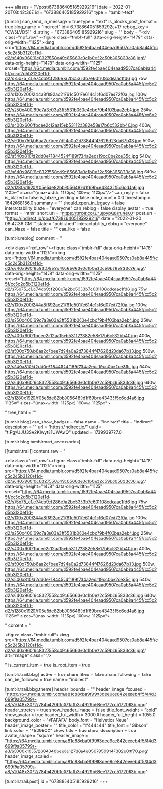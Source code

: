 +++
aliases = ["/post/673886405185929216"]
date = 2022-01-20T08:42:36Z
id = "673886405185929216"
type = "tumblr-text"

[tumblr]
can_send_in_message = true
type = "text"
is_blocks_post_format = true
blog_name = "indirect"
id = 6.738864051859292e+17
reblog_key = "CWSLVD51"
id_string = "673886405185929216"
slug = ""
body = "<div class=\"npf_row\"><figure class=\"tmblr-full\" data-orig-height=\"1478\" data-orig-width=\"1125\"><img src=\"https://64.media.tumblr.com/d592fe4bae404eaad9507ca0ab8a445f/cc5c2d5b3120ef1d-d2/s640x960/6c8327558c49c65663e0c1b0e22c59b365833c36.jpg\" data-orig-height=\"1478\" data-orig-width=\"1125\" srcset=\"https://64.media.tumblr.com/d592fe4bae404eaad9507ca0ab8a445f/cc5c2d5b3120ef1d-d2/s75x75_c1/e74cb9cf286e7a2bc5353b7e601108cdeaac1fd6.jpg 75w, https://64.media.tumblr.com/d592fe4bae404eaad9507ca0ab8a445f/cc5c2d5b3120ef1d-d2/s100x200/244a8f892ac21761c5017e614c1bf6d07ed72f0a.jpg 100w, https://64.media.tumblr.com/d592fe4bae404eaad9507ca0ab8a445f/cc5c2d5b3120ef1d-d2/s250x400/69c7a3e03a3ff5531b060e4cbc79b4f03baa2eb4.jpg 250w, https://64.media.tumblr.com/d592fe4bae404eaad9507ca0ab8a445f/cc5c2d5b3120ef1d-d2/s400x600/fbcee2c12aa15eb531122382e58e17b6c532bb40.jpg 400w, https://64.media.tumblr.com/d592fe4bae404eaad9507ca0ab8a445f/cc5c2d5b3120ef1d-d2/s500x750/b6aa2c7bee7d94a0a2d73844f47626d23da67b33.jpg 500w, https://64.media.tumblr.com/d592fe4bae404eaad9507ca0ab8a445f/cc5c2d5b3120ef1d-d2/s540x810/d2dd0e71844524f189f734a2eda19cc0be2ce35d.jpg 540w, https://64.media.tumblr.com/d592fe4bae404eaad9507ca0ab8a445f/cc5c2d5b3120ef1d-d2/s640x960/6c8327558c49c65663e0c1b0e22c59b365833c36.jpg 640w, https://64.media.tumblr.com/d592fe4bae404eaad9507ca0ab8a445f/cc5c2d5b3120ef1d-d2/s1280x1920/f05e5de82bb9056489d1f69bce43435f5c6cd4a6.jpg 1125w\" sizes=\"(max-width: 1125px) 100vw, 1125px\"/></figure></div>"
can_reply = false
is_blazed = false
is_blaze_pending = false
note_count = 0.0
timestamp = 1642668156.0
summary = ""
should_open_in_legacy = false
interactability_blaze = "everyone"
can_reblog = false
display_avatar = true
format = "html"
short_url = "https://tmblr.co/ZY3jbybQ81ru4e00"
post_url = "https://indirect.io/post/673886405185929216"
date = "2022-01-20 08:42:36 GMT"
state = "published"
interactability_reblog = "everyone"
can_blaze = false
title = ""
can_like = false

[tumblr.reblog]
comment = "<p><div class=\"npf_row\"><figure class=\"tmblr-full\" data-orig-height=\"1478\" data-orig-width=\"1125\"><img src=\"https://64.media.tumblr.com/d592fe4bae404eaad9507ca0ab8a445f/cc5c2d5b3120ef1d-d2/s640x960/6c8327558c49c65663e0c1b0e22c59b365833c36.jpg\" data-orig-height=\"1478\" data-orig-width=\"1125\" srcset=\"https://64.media.tumblr.com/d592fe4bae404eaad9507ca0ab8a445f/cc5c2d5b3120ef1d-d2/s75x75_c1/e74cb9cf286e7a2bc5353b7e601108cdeaac1fd6.jpg 75w, https://64.media.tumblr.com/d592fe4bae404eaad9507ca0ab8a445f/cc5c2d5b3120ef1d-d2/s100x200/244a8f892ac21761c5017e614c1bf6d07ed72f0a.jpg 100w, https://64.media.tumblr.com/d592fe4bae404eaad9507ca0ab8a445f/cc5c2d5b3120ef1d-d2/s250x400/69c7a3e03a3ff5531b060e4cbc79b4f03baa2eb4.jpg 250w, https://64.media.tumblr.com/d592fe4bae404eaad9507ca0ab8a445f/cc5c2d5b3120ef1d-d2/s400x600/fbcee2c12aa15eb531122382e58e17b6c532bb40.jpg 400w, https://64.media.tumblr.com/d592fe4bae404eaad9507ca0ab8a445f/cc5c2d5b3120ef1d-d2/s500x750/b6aa2c7bee7d94a0a2d73844f47626d23da67b33.jpg 500w, https://64.media.tumblr.com/d592fe4bae404eaad9507ca0ab8a445f/cc5c2d5b3120ef1d-d2/s540x810/d2dd0e71844524f189f734a2eda19cc0be2ce35d.jpg 540w, https://64.media.tumblr.com/d592fe4bae404eaad9507ca0ab8a445f/cc5c2d5b3120ef1d-d2/s640x960/6c8327558c49c65663e0c1b0e22c59b365833c36.jpg 640w, https://64.media.tumblr.com/d592fe4bae404eaad9507ca0ab8a445f/cc5c2d5b3120ef1d-d2/s1280x1920/f05e5de82bb9056489d1f69bce43435f5c6cd4a6.jpg 1125w\" sizes=\"(max-width: 1125px) 100vw, 1125px\"></figure></div></p>"
tree_html = ""

[tumblr.blog]
can_show_badges = false
name = "indirect"
title = "indirect"
description = ""
url = "https://indirect.io/"
uuid = "t:PgyUJU3SA2Klwyt81UWAwQ"
updated = 1739939727.0

[tumblr.blog.tumblrmart_accessories]

[[tumblr.trail]]
content_raw = "<p><div class=\"npf_row\"><figure class=\"tmblr-full\" data-orig-height=\"1478\" data-orig-width=\"1125\"><img src=\"https://64.media.tumblr.com/d592fe4bae404eaad9507ca0ab8a445f/cc5c2d5b3120ef1d-d2/s640x960/6c8327558c49c65663e0c1b0e22c59b365833c36.jpg\" data-orig-height=\"1478\" data-orig-width=\"1125\" srcset=\"https://64.media.tumblr.com/d592fe4bae404eaad9507ca0ab8a445f/cc5c2d5b3120ef1d-d2/s75x75_c1/e74cb9cf286e7a2bc5353b7e601108cdeaac1fd6.jpg 75w, https://64.media.tumblr.com/d592fe4bae404eaad9507ca0ab8a445f/cc5c2d5b3120ef1d-d2/s100x200/244a8f892ac21761c5017e614c1bf6d07ed72f0a.jpg 100w, https://64.media.tumblr.com/d592fe4bae404eaad9507ca0ab8a445f/cc5c2d5b3120ef1d-d2/s250x400/69c7a3e03a3ff5531b060e4cbc79b4f03baa2eb4.jpg 250w, https://64.media.tumblr.com/d592fe4bae404eaad9507ca0ab8a445f/cc5c2d5b3120ef1d-d2/s400x600/fbcee2c12aa15eb531122382e58e17b6c532bb40.jpg 400w, https://64.media.tumblr.com/d592fe4bae404eaad9507ca0ab8a445f/cc5c2d5b3120ef1d-d2/s500x750/b6aa2c7bee7d94a0a2d73844f47626d23da67b33.jpg 500w, https://64.media.tumblr.com/d592fe4bae404eaad9507ca0ab8a445f/cc5c2d5b3120ef1d-d2/s540x810/d2dd0e71844524f189f734a2eda19cc0be2ce35d.jpg 540w, https://64.media.tumblr.com/d592fe4bae404eaad9507ca0ab8a445f/cc5c2d5b3120ef1d-d2/s640x960/6c8327558c49c65663e0c1b0e22c59b365833c36.jpg 640w, https://64.media.tumblr.com/d592fe4bae404eaad9507ca0ab8a445f/cc5c2d5b3120ef1d-d2/s1280x1920/f05e5de82bb9056489d1f69bce43435f5c6cd4a6.jpg 1125w\" sizes=\"(max-width: 1125px) 100vw, 1125px\"></figure></div></p>"
content = "<p><figure class=\"tmblr-full\"><img src=\"https://64.media.tumblr.com/d592fe4bae404eaad9507ca0ab8a445f/cc5c2d5b3120ef1d-d2/s640x960/6c8327558c49c65663e0c1b0e22c59b365833c36.jpg\" alt=\"image\" class=\"\"/></figure></p>"
is_current_item = true
is_root_item = true

[tumblr.trail.blog]
active = true
share_likes = false
share_following = false
can_be_followed = true
name = "indirect"

[tumblr.trail.blog.theme]
header_bounds = ""
header_image_focused = "https://64.media.tumblr.com/a81c88cba9f9993dee9ce842eeeeb4f5/84d3699f9a05799a-a8/s2048x3072/784b420b1c071afb3c4929b68ee172cc5172063b.png"
header_stretch = true
show_header_image = false
title_font_weight = "bold"
show_avatar = true
header_full_width = 3000.0
header_full_height = 1055.0
background_color = "#FAFAFA"
body_font = "Helvetica Neue"
header_image_poster = ""
title_color = "#444444"
title_font = "Gibson"
link_color = "#529ECC"
show_title = true
show_description = true
avatar_shape = "square"
header_image = "https://64.media.tumblr.com/a81c88cba9f9993dee9ce842eeeeb4f5/84d3699f9a05799a-a8/s3000x1055/2604340bee8e127d6a4e05679599147382e03f70.png"
header_image_scaled = "https://64.media.tumblr.com/a81c88cba9f9993dee9ce842eeeeb4f5/84d3699f9a05799a-a8/s2048x3072/784b420b1c071afb3c4929b68ee172cc5172063b.png"

[tumblr.trail.post]
id = "673886405185929216"
+++
